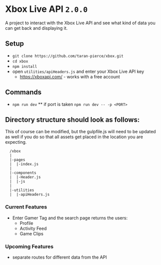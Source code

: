 # Xbox Live API `2.0.0`
A project to interact with the Xbox Live API and see what kind of data you can get back and displaying it.

## Setup
* `git clone https://github.com/taran-pierce/xbox.git`
* `cd xbox`
* `npm install`
* open `utilities/apiHeaders.js` and enter your Xbox Live API key
  * https://xboxapi.com/ - works with a free account

## Commands
* `npm run dev`
  ** if port is taken `npm run dev -- -p <PORT>`

## Directory structure should look as follows:
This of course can be modified, but the gulpfile.js will need to be updated as well if you do so that all assets get placed in the location you are expecting.

```
  /xbox
  |
  |-pages
  |  |-index.js
  |
  |-components
  |  |-Header.js
  |  |-js
  |
  |-utilities
  |  |-apiHeaders.js
```

### Current Features
* Enter Gamer Tag and the search page returns the users:
  * Profile
  * Activity Feed
  * Game Clips

### Upcoming Features
* separate routes for different data from the API
